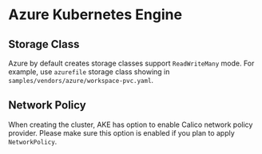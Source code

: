 # Azure Kubernetes Engine

## Storage Class

Azure by default creates storage classes support `ReadWriteMany` mode. For example, use `azurefile` storage class showing in `samples/vendors/azure/workspace-pvc.yaml`.

## Network Policy

When creating the cluster, AKE has option to enable Calico network policy provider. Please make sure this option is enabled if you plan to apply `NetworkPolicy`.

